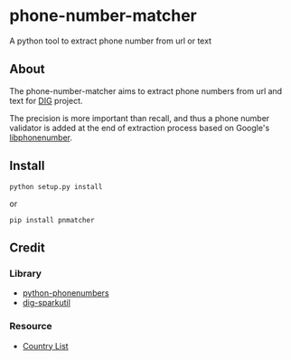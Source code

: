 # phone-number-matcher

A python tool to extract phone number from url or text 

## About

The phone-number-matcher aims to extract phone numbers from url and text for [DIG](http://usc-isi-i2.github.io/dig/) project. 

The precision is more important than recall, and thus a phone number validator is added at the end of extraction process based on Google's [libphonenumber](https://github.com/googlei18n/libphonenumber).


## Install

    python setup.py install

or

    pip install pnmatcher

## 

## Credit

### Library
- [python-phonenumbers](https://github.com/daviddrysdale/python-phonenumbers)
- [dig-sparkutil](https://github.com/usc-isi-i2/dig-sparkutil)

### Resource
- [Country List](http://www.andrewpatton.com/countrylist.html)